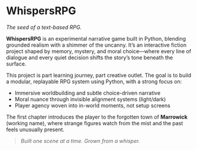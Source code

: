 # WhispersRPG

*The seed of a text-based RPG.*

**WhispersRPG** is an experimental narrative game built in Python, blending grounded realism with a shimmer of the uncanny. It’s an interactive fiction project shaped by memory, mystery, and moral choice—where every line of dialogue and every quiet decision shifts the story’s tone beneath the surface.

This project is part learning journey, part creative outlet. The goal is to build a modular, replayable RPG system using Python, with a strong focus on:
- Immersive worldbuilding and subtle choice-driven narrative
- Moral nuance through invisible alignment systems (light/dark)
- Player agency woven into in-world moments, not setup screens

The first chapter introduces the player to the forgotten town of **Marrowick** (working name), where strange figures watch from the mist and the past feels unusually present.

> *Built one scene at a time. Grown from a whisper.*

